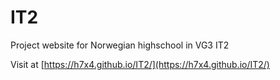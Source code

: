# IT2

Project website for Norwegian highschool in VG3 IT2

Visit at [https://h7x4.github.io/IT2/](https://h7x4.github.io/IT2/)
